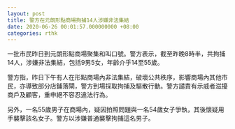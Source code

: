```yaml
---
layout: post
title: 警方在元朗形點商場拘捕14人涉嫌非法集結
date: 2020-06-26 00:01:57.000000000 +08:00
categories: rthk
---
```


一批市民昨日到元朗形點商場聚集和叫口號。警方表示，截至昨晚8時半，共拘捕14人，涉嫌非法集結，包括9男5女，年齡介乎14至55歲。

警方指，昨日下午有人在形點商場內非法集結，破壞公共秩序，影響商場內其他市民，亦導致部分店鋪落閘，警方到場採取拘捕及驅散行動。警方譴責有示威者滋擾商戶及顧客，重申絕不容忍違法行為。

另外，一名55歲男子在商場內，疑因拍照問題與一名54歲女子爭執，其後懷疑用手襲擊該名女子。警方以涉嫌普通襲擊拘捕這名男子。

